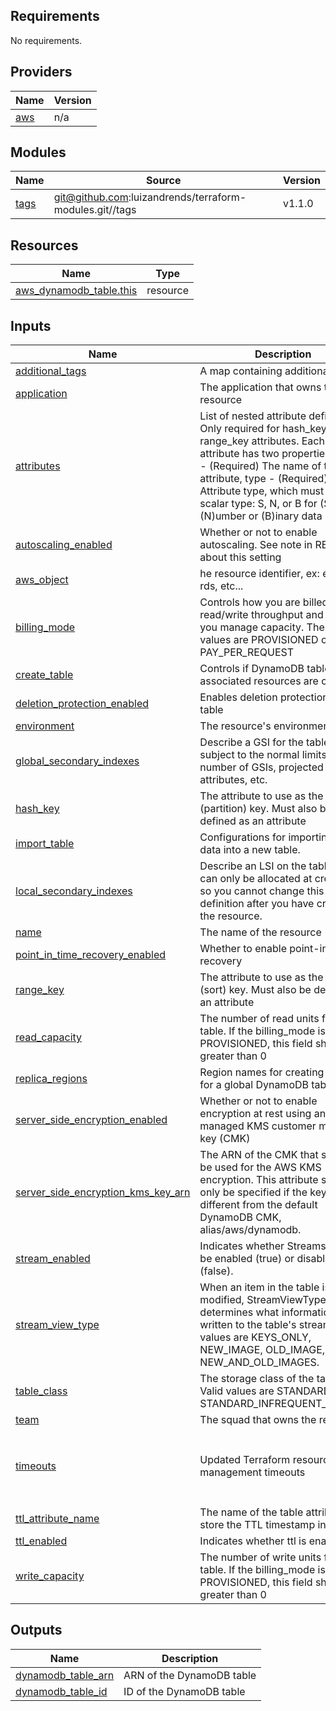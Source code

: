 ## Requirements

No requirements.

## Providers

| Name                                             | Version |
| ------------------------------------------------ | ------- |
| <a name="provider_aws"></a> [aws](#provider_aws) | n/a     |

## Modules

| Name                                            | Source                                                  | Version |
| ----------------------------------------------- | ------------------------------------------------------- | ------- |
| <a name="module_tags"></a> [tags](#module_tags) | git@github.com:luizandrends/terraform-modules.git//tags | v1.1.0  |

## Resources

| Name                                                                                                                  | Type     |
| --------------------------------------------------------------------------------------------------------------------- | -------- |
| [aws_dynamodb_table.this](https://registry.terraform.io/providers/hashicorp/aws/latest/docs/resources/dynamodb_table) | resource |

## Inputs

| Name                                                                                                                                    | Description                                                                                                                                                                                                                                                                                  | Type                | Default                                                                         | Required |
| --------------------------------------------------------------------------------------------------------------------------------------- | -------------------------------------------------------------------------------------------------------------------------------------------------------------------------------------------------------------------------------------------------------------------------------------------- | ------------------- | ------------------------------------------------------------------------------- | :------: |
| <a name="input_additional_tags"></a> [additional_tags](#input_additional_tags)                                                          | A map containing additional tags                                                                                                                                                                                                                                                             | `map(any)`          | `{}`                                                                            |    no    |
| <a name="input_application"></a> [application](#input_application)                                                                      | The application that owns the resource                                                                                                                                                                                                                                                       | `string`            | n/a                                                                             |   yes    |
| <a name="input_attributes"></a> [attributes](#input_attributes)                                                                         | List of nested attribute definitions. Only required for hash_key and range_key attributes. Each attribute has two properties: name - (Required) The name of the attribute, type - (Required) Attribute type, which must be a scalar type: S, N, or B for (S)tring, (N)umber or (B)inary data | `list(map(string))` | `[]`                                                                            |    no    |
| <a name="input_autoscaling_enabled"></a> [autoscaling_enabled](#input_autoscaling_enabled)                                              | Whether or not to enable autoscaling. See note in README about this setting                                                                                                                                                                                                                  | `bool`              | `false`                                                                         |    no    |
| <a name="input_aws_object"></a> [aws_object](#input_aws_object)                                                                         | he resource identifier, ex: ec2, s3, rds, etc...                                                                                                                                                                                                                                             | `string`            | n/a                                                                             |   yes    |
| <a name="input_billing_mode"></a> [billing_mode](#input_billing_mode)                                                                   | Controls how you are billed for read/write throughput and how you manage capacity. The valid values are PROVISIONED or PAY_PER_REQUEST                                                                                                                                                       | `string`            | `"PAY_PER_REQUEST"`                                                             |    no    |
| <a name="input_create_table"></a> [create_table](#input_create_table)                                                                   | Controls if DynamoDB table and associated resources are created                                                                                                                                                                                                                              | `bool`              | `true`                                                                          |    no    |
| <a name="input_deletion_protection_enabled"></a> [deletion_protection_enabled](#input_deletion_protection_enabled)                      | Enables deletion protection for table                                                                                                                                                                                                                                                        | `bool`              | `true`                                                                          |    no    |
| <a name="input_environment"></a> [environment](#input_environment)                                                                      | The resource's environment                                                                                                                                                                                                                                                                   | `string`            | n/a                                                                             |   yes    |
| <a name="input_global_secondary_indexes"></a> [global_secondary_indexes](#input_global_secondary_indexes)                               | Describe a GSI for the table; subject to the normal limits on the number of GSIs, projected attributes, etc.                                                                                                                                                                                 | `any`               | `[]`                                                                            |    no    |
| <a name="input_hash_key"></a> [hash_key](#input_hash_key)                                                                               | The attribute to use as the hash (partition) key. Must also be defined as an attribute                                                                                                                                                                                                       | `string`            | `null`                                                                          |    no    |
| <a name="input_import_table"></a> [import_table](#input_import_table)                                                                   | Configurations for importing s3 data into a new table.                                                                                                                                                                                                                                       | `any`               | `{}`                                                                            |    no    |
| <a name="input_local_secondary_indexes"></a> [local_secondary_indexes](#input_local_secondary_indexes)                                  | Describe an LSI on the table; these can only be allocated at creation so you cannot change this definition after you have created the resource.                                                                                                                                              | `any`               | `[]`                                                                            |    no    |
| <a name="input_name"></a> [name](#input_name)                                                                                           | The name of the resource                                                                                                                                                                                                                                                                     | `string`            | n/a                                                                             |   yes    |
| <a name="input_point_in_time_recovery_enabled"></a> [point_in_time_recovery_enabled](#input_point_in_time_recovery_enabled)             | Whether to enable point-in-time recovery                                                                                                                                                                                                                                                     | `bool`              | `false`                                                                         |    no    |
| <a name="input_range_key"></a> [range_key](#input_range_key)                                                                            | The attribute to use as the range (sort) key. Must also be defined as an attribute                                                                                                                                                                                                           | `string`            | `null`                                                                          |    no    |
| <a name="input_read_capacity"></a> [read_capacity](#input_read_capacity)                                                                | The number of read units for this table. If the billing_mode is PROVISIONED, this field should be greater than 0                                                                                                                                                                             | `number`            | `null`                                                                          |    no    |
| <a name="input_replica_regions"></a> [replica_regions](#input_replica_regions)                                                          | Region names for creating replicas for a global DynamoDB table.                                                                                                                                                                                                                              | `any`               | `[]`                                                                            |    no    |
| <a name="input_server_side_encryption_enabled"></a> [server_side_encryption_enabled](#input_server_side_encryption_enabled)             | Whether or not to enable encryption at rest using an AWS managed KMS customer master key (CMK)                                                                                                                                                                                               | `bool`              | `false`                                                                         |    no    |
| <a name="input_server_side_encryption_kms_key_arn"></a> [server_side_encryption_kms_key_arn](#input_server_side_encryption_kms_key_arn) | The ARN of the CMK that should be used for the AWS KMS encryption. This attribute should only be specified if the key is different from the default DynamoDB CMK, alias/aws/dynamodb.                                                                                                        | `string`            | `null`                                                                          |    no    |
| <a name="input_stream_enabled"></a> [stream_enabled](#input_stream_enabled)                                                             | Indicates whether Streams are to be enabled (true) or disabled (false).                                                                                                                                                                                                                      | `bool`              | `false`                                                                         |    no    |
| <a name="input_stream_view_type"></a> [stream_view_type](#input_stream_view_type)                                                       | When an item in the table is modified, StreamViewType determines what information is written to the table's stream. Valid values are KEYS_ONLY, NEW_IMAGE, OLD_IMAGE, NEW_AND_OLD_IMAGES.                                                                                                    | `string`            | `null`                                                                          |    no    |
| <a name="input_table_class"></a> [table_class](#input_table_class)                                                                      | The storage class of the table. Valid values are STANDARD and STANDARD_INFREQUENT_ACCESS                                                                                                                                                                                                     | `string`            | `null`                                                                          |    no    |
| <a name="input_team"></a> [team](#input_team)                                                                                           | The squad that owns the resource                                                                                                                                                                                                                                                             | `string`            | n/a                                                                             |   yes    |
| <a name="input_timeouts"></a> [timeouts](#input_timeouts)                                                                               | Updated Terraform resource management timeouts                                                                                                                                                                                                                                               | `map(string)`       | <pre>{<br> "create": "10m",<br> "delete": "10m",<br> "update": "60m"<br>}</pre> |    no    |
| <a name="input_ttl_attribute_name"></a> [ttl_attribute_name](#input_ttl_attribute_name)                                                 | The name of the table attribute to store the TTL timestamp in                                                                                                                                                                                                                                | `string`            | `""`                                                                            |    no    |
| <a name="input_ttl_enabled"></a> [ttl_enabled](#input_ttl_enabled)                                                                      | Indicates whether ttl is enabled                                                                                                                                                                                                                                                             | `bool`              | `false`                                                                         |    no    |
| <a name="input_write_capacity"></a> [write_capacity](#input_write_capacity)                                                             | The number of write units for this table. If the billing_mode is PROVISIONED, this field should be greater than 0                                                                                                                                                                            | `number`            | `null`                                                                          |    no    |

## Outputs

| Name                                                                                      | Description               |
| ----------------------------------------------------------------------------------------- | ------------------------- |
| <a name="output_dynamodb_table_arn"></a> [dynamodb_table_arn](#output_dynamodb_table_arn) | ARN of the DynamoDB table |
| <a name="output_dynamodb_table_id"></a> [dynamodb_table_id](#output_dynamodb_table_id)    | ID of the DynamoDB table  |
